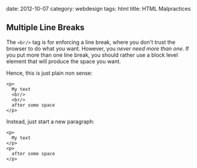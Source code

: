 date:    2012-10-07
category: webdesign
tags: html
title: HTML Malpractices
## Multiple Line Breaks

The `<br/>` tag is for enforcing a line break, where you don't trust
the browser to do what you want. However, you <em>never need more than
one</em>. If you put more than one line break, you should rather use a
block level element that will produce the space you want.


Hence, this is just plain non sense:

```
<p>
  My text
  <br/>
  <br/>
  after some space
</p>
```

Instead, just start a new paragraph:

```
<p>
  My text
</p>
<p>
  after some space
</p>
```



